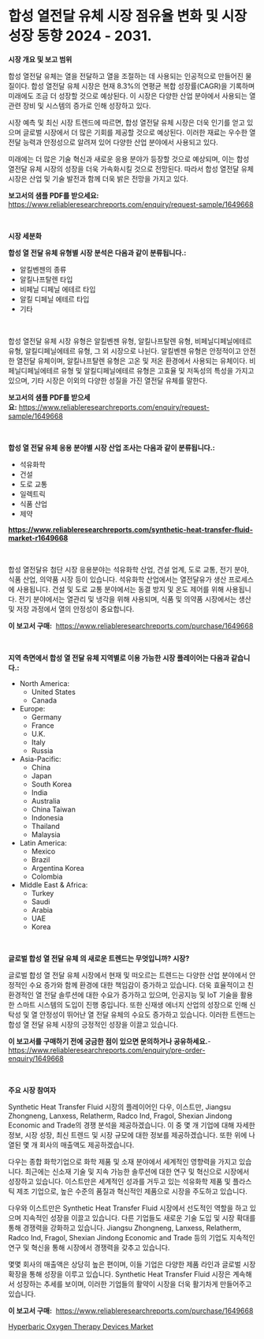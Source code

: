 <p><h1>합성 열전달 유체 시장 점유율 변화 및 시장 성장 동향 2024 - 2031.</h1></p><p><strong>시장 개요 및 보고 범위</strong></p>
<p><p>합성 열전달 유체는 열을 전달하고 열을 조절하는 데 사용되는 인공적으로 만들어진 물질이다. 합성 열전달 유체 시장은 현재 8.3%의 연평균 복합 성장률(CAGR)을 기록하며 미래에도 조금 더 성장할 것으로 예상된다. 이 시장은 다양한 산업 분야에서 사용되는 열 관련 장비 및 시스템의 증가로 인해 성장하고 있다.</p><p>시장 예측 및 최신 시장 트렌드에 따르면, 합성 열전달 유체 시장은 더욱 인기를 얻고 있으며 글로벌 시장에서 더 많은 기회를 제공할 것으로 예상된다. 이러한 재료는 우수한 열 전달 능력과 안정성으로 알려져 있어 다양한 산업 분야에서 사용되고 있다.</p><p>미래에는 더 많은 기술 혁신과 새로운 응용 분야가 등장할 것으로 예상되며, 이는 합성 열전달 유체 시장의 성장을 더욱 가속화시킬 것으로 전망된다. 따라서 합성 열전달 유체 시장은 산업 및 기술 발전과 함께 더욱 밝은 전망을 가지고 있다.</p></p>
<p><strong>보고서의 샘플 PDF를 받으세요:</strong> <a href="https://www.reliableresearchreports.com/enquiry/request-sample/1649668">https://www.reliableresearchreports.com/enquiry/request-sample/1649668</a></p>
<p>&nbsp;</p>
<p><strong>시장 세분화</strong></p>
<p><strong>합성 열 전달 유체 유형별 시장 분석은 다음과 같이 분류됩니다.:</strong></p>
<p><ul><li>알킬벤젠의 종류</li><li>알킬나프탈렌 타입</li><li>비페닐 디페닐 에테르 타입</li><li>알킬 디페닐 에테르 타입</li><li>기타</li></ul></p>
<p>&nbsp;</p>
<p><p>합성 열전달 유체 시장 유형은 알킬벤젠 유형, 알킬나프탈렌 유형, 비페닐디페닐에테르 유형, 알킬디페닐에테르 유형, 그 외 시장으로 나뉜다. 알킬벤젠 유형은 안정적이고 안전한 열전달 유체이며, 알킬나프탈렌 유형은 고온 및 저온 환경에서 사용되는 유체이다. 비페닐디페닐에테르 유형 및 알킬디페닐에테르 유형은 고효율 및 저독성의 특성을 가지고 있으며, 기타 시장은 이외의 다양한 성질을 가진 열전달 유체를 말한다.</p></p>
<p><strong>보고서의 샘플 PDF를 받으세요:</strong>&nbsp;<a href="https://www.reliableresearchreports.com/enquiry/request-sample/1649668">https://www.reliableresearchreports.com/enquiry/request-sample/1649668</a></p>
<p>&nbsp;</p>
<p><strong> 합성 열 전달 유체 응용 분야별 시장 산업 조사는 다음과 같이 분류됩니다.:</strong></p>
<p><ul><li>석유화학</li><li>건설</li><li>도로 교통</li><li>일렉트릭</li><li>식품 산업</li><li>제약</li></ul></p>
<p><strong><a href="https://www.reliableresearchreports.com/synthetic-heat-transfer-fluid-market-r1649668">https://www.reliableresearchreports.com/synthetic-heat-transfer-fluid-market-r1649668</a></strong></p>
<p>&nbsp;</p>
<p><p>합성 열전달유 첨단 시장 응용분야는 석유화학 산업, 건설 업계, 도로 교통, 전기 분야, 식품 산업, 의약품 시장 등이 있습니다. 석유화학 산업에서는 열전달유가 생산 프로세스에 사용됩니다. 건설 및 도로 교통 분야에서는 동결 방지 및 온도 제어를 위해 사용됩니다. 전기 분야에서는 열관리 및 냉각을 위해 사용되며, 식품 및 의약품 시장에서는 생산 및 저장 과정에서 열의 안정성이 중요합니다.</p></p>
<p><strong>이 보고서 구매:</strong>&nbsp; <a href="https://www.reliableresearchreports.com/purchase/1649668">https://www.reliableresearchreports.com/purchase/1649668</a></p>
<p>&nbsp;</p>
<p><strong>지역 측면에서 합성 열 전달 유체 지역별로 이용 가능한 시장 플레이어는 다음과 같습니다.:</strong></p>
<p><ul>
    <li>
        North America:
        <ul>
            <li>United States</li>
            <li>Canada</li>
        </ul>
    </li>
    <li>
        Europe:
        <ul>
            <li>Germany</li>
            <li>France</li>
            <li>U.K.</li>
            <li>Italy</li>
            <li>Russia</li>
        </ul>
    </li>
    <li>
        Asia-Pacific:
        <ul>
            <li>China</li>
            <li>Japan</li>
            <li>South Korea</li>
            <li>India</li>
            <li>Australia</li>
            <li>China Taiwan</li>
            <li>Indonesia</li>
            <li>Thailand</li>
            <li>Malaysia</li>
        </ul>
    </li>
    <li>
        Latin America:
        <ul>
            <li>Mexico</li>
            <li>Brazil</li>
            <li>Argentina Korea</li>
            <li>Colombia</li>
        </ul>
    </li>
    <li>
        Middle East & Africa:
        <ul>
            <li>Turkey</li>
            <li>Saudi</li>
            <li>Arabia</li>
            <li>UAE</li>
            <li>Korea</li>
        </ul>
    </li>
    </ul></p>
<p>&nbsp;</p>
<p><strong>글로벌 합성 열 전달 유체 의 새로운 트렌드는 무엇입니까? 시장?</strong></p>
<p><p>글로벌 합성 열 전달 유체 시장에서 현재 및 떠오르는 트렌드는 다양한 산업 분야에서 안정적인 수요 증가와 함께 환경에 대한 책임감이 증가하고 있습니다. 더욱 효율적이고 친환경적인 열 전달 솔루션에 대한 수요가 증가하고 있으며, 인공지능 및 IoT 기술을 활용한 스마트 시스템의 도입이 진행 중입니다. 또한 신재생 에너지 산업의 성장으로 인해 신탁성 및 열 안정성이 뛰어난 열 전달 유체의 수요도 증가하고 있습니다. 이러한 트렌드는 합성 열 전달 유체 시장의 긍정적인 성장을 이끌고 있습니다.</p></p>
<p><strong>이 보고서를 구매하기 전에 궁금한 점이 있으면 문의하거나 공유하세요.</strong>- <a href="https://www.reliableresearchreports.com/enquiry/pre-order-enquiry/1649668">https://www.reliableresearchreports.com/enquiry/pre-order-enquiry/1649668</a></p>
<p>&nbsp;</p>
<p><strong>주요 시장 참여자</strong></p>
<p><p>Synthetic Heat Transfer Fluid 시장의 플레이어인 다우, 이스트만, Jiangsu Zhongneng, Lanxess, Relatherm, Radco Ind, Fragol, Shexian Jindong Economic and Trade의 경쟁 분석을 제공하겠습니다. 이 중 몇 개 기업에 대해 자세한 정보, 시장 성장, 최신 트렌드 및 시장 규모에 대한 정보를 제공하겠습니다. 또한 위에 나열된 몇 개 회사의 매출액도 제공하겠습니다.</p><p>다우는 종합 화학기업으로 화학 제품 및 소재 분야에서 세계적인 영향력을 가지고 있습니다. 최근에는 신소재 기술 및 지속 가능한 솔루션에 대한 연구 및 혁신으로 시장에서 성장하고 있습니다. 이스트만은 세계적인 성과를 거두고 있는 석유화학 제품 및 플라스틱 제조 기업으로, 높은 수준의 품질과 혁신적인 제품으로 시장을 주도하고 있습니다.</p><p>다우와 이스트만은 Synthetic Heat Transfer Fluid 시장에서 선도적인 역할을 하고 있으며 지속적인 성장을 이끌고 있습니다. 다른 기업들도 새로운 기술 도입 및 시장 확대를 통해 경쟁력을 강화하고 있습니다. Jiangsu Zhongneng, Lanxess, Relatherm, Radco Ind, Fragol, Shexian Jindong Economic and Trade 등의 기업도 지속적인 연구 및 혁신을 통해 시장에서 경쟁력을 갖추고 있습니다.</p><p>몇몇 회사의 매출액은 상당히 높은 편이며, 이들 기업은 다양한 제품 라인과 글로벌 시장 확장을 통해 성장을 이루고 있습니다. Synthetic Heat Transfer Fluid 시장은 계속해서 성장하는 추세를 보이며, 이러한 기업들의 활약이 시장을 더욱 활기차게 만들어주고 있습니다.</p></p>
<p><strong>이 보고서 구매:</strong>&nbsp;&nbsp;<a href="https://www.reliableresearchreports.com/purchase/1649668">https://www.reliableresearchreports.com/purchase/1649668</a></p>
<p><p><a href="https://mire-aunt-385.notion.site/Hyperbaric-Oxygen-Therapy-Devices-Market-Focuses-on-Market-Share-Size-and-Projected-Forecast-Till-2-4bc8f8cd4a734a728db6af55ed758574">Hyperbaric Oxygen Therapy Devices Market</a></p></p>